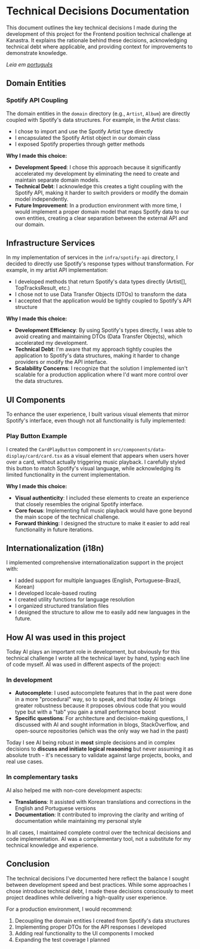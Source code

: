 # Technical Decisions Documentation

This document outlines the key technical decisions I made during the development of this project for the Frontend position technical challenge at Kanastra. It explains the rationale behind these decisions, acknowledging technical debt where applicable, and providing context for improvements to demonstrate knowledge.

*Leia em [português](technical-decisions.pt-BR.md)*

## Domain Entities

### Spotify API Coupling

The domain entities in the `domain` directory (e.g., `Artist`, `Album`) are directly coupled with Spotify's data structures. For example, in the Artist class:

- I chose to import and use the Spotify Artist type directly
- I encapsulated the Spotify Artist object in our domain class
- I exposed Spotify properties through getter methods

**Why I made this choice:**
- **Development Speed**: I chose this approach because it significantly accelerated my development by eliminating the need to create and maintain separate domain models.
- **Technical Debt**: I acknowledge this creates a tight coupling with the Spotify API, making it harder to switch providers or modify the domain model independently.
- **Future Improvement**: In a production environment with more time, I would implement a proper domain model that maps Spotify data to our own entities, creating a clear separation between the external API and our domain.

## Infrastructure Services

In my implementation of services in the `infra/spotify-api` directory, I decided to directly use Spotify's response types without transformation. For example, in my artist API implementation:

- I developed methods that return Spotify's data types directly (Artist[], TopTracksResult, etc.)
- I chose not to use Data Transfer Objects (DTOs) to transform the data
- I accepted that the application would be tightly coupled to Spotify's API structure

**Why I made this choice:**
- **Development Efficiency**: By using Spotify's types directly, I was able to avoid creating and maintaining DTOs (Data Transfer Objects), which accelerated my development.
- **Technical Debt**: I'm aware that my approach tightly couples the application to Spotify's data structures, making it harder to change providers or modify the API interface.
- **Scalability Concerns**: I recognize that the solution I implemented isn't scalable for a production application where I'd want more control over the data structures.

## UI Components

To enhance the user experience, I built various visual elements that mirror Spotify's interface, even though not all functionality is fully implemented:

### Play Button Example

I created the `CardPlayButton` component in `src/components/data-display/card/card.tsx` as a visual element that appears when users hover over a card, without actually triggering music playback. I carefully styled this button to match Spotify's visual language, while acknowledging its limited functionality in the current implementation.

**Why I made this choice:**
- **Visual authenticity**: I included these elements to create an experience that closely resembles the original Spotify interface.
- **Core focus**: Implementing full music playback would have gone beyond the main scope of the technical challenge.
- **Forward thinking**: I designed the structure to make it easier to add real functionality in future iterations.

## Internationalization (i18n)

I implemented comprehensive internationalization support in the project with:

- I added support for multiple languages (English, Portuguese-Brazil, Korean)
- I developed locale-based routing
- I created utility functions for language resolution
- I organized structured translation files
- I designed the structure to allow me to easily add new languages in the future.

## How AI was used in this project

Today AI plays an important role in development, but obviously for this technical challenge I wrote all the technical layer by hand, typing each line of code myself. AI was used in different aspects of the project:

### In development

- **Autocomplete**: I used autocomplete features that in the past were done in a more "procedural" way, so to speak, and that today AI brings greater robustness because it proposes obvious code that you would type but with a "tab" you gain a small performance boost
- **Specific questions**: For architecture and decision-making questions, I discussed with AI and sought information in blogs, StackOverflow, and open-source repositories (which was the only way we had in the past)

Today I see AI being robust in **most** simple decisions and in complex decisions to **discuss and initiate logical reasoning** but never assuming it as absolute truth - it's necessary to validate against large projects, books, and real use cases.

### In complementary tasks

AI also helped me with non-core development aspects:

- **Translations**: It assisted with Korean translations and corrections in the English and Portuguese versions
- **Documentation**: It contributed to improving the clarity and writing of documentation while maintaining my personal style

In all cases, I maintained complete control over the technical decisions and code implementation. AI was a complementary tool, not a substitute for my technical knowledge and experience.

## Conclusion

The technical decisions I've documented here reflect the balance I sought between development speed and best practices. While some approaches I chose introduce technical debt, I made these decisions consciously to meet project deadlines while delivering a high-quality user experience.

For a production environment, I would recommend:

1. Decoupling the domain entities I created from Spotify's data structures
2. Implementing proper DTOs for the API responses I developed
3. Adding real functionality to the UI components I mocked
4. Expanding the test coverage I planned